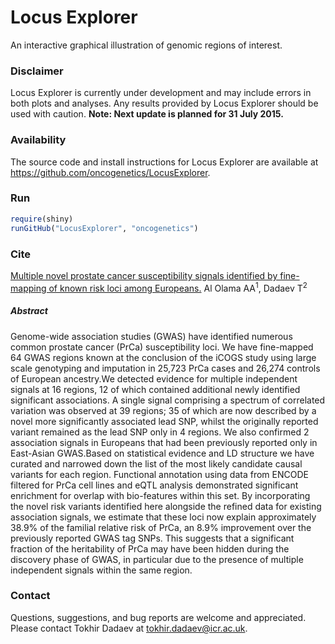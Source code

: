 Locus Explorer
=============
An interactive graphical illustration of genomic regions of interest.

### Disclaimer
Locus Explorer is currently under development and may include errors in both plots and analyses. Any results provided by Locus Explorer should be used with caution. **Note: Next update is planned for 31 July 2015.**

### Availability  
The source code and install instructions for Locus Explorer are available at https://github.com/oncogenetics/LocusExplorer.

### Run
```R
require(shiny)  
runGitHub("LocusExplorer", "oncogenetics")
```

### Cite
[Multiple novel prostate cancer susceptibility signals identified by fine-mapping of known risk loci among Europeans.](http://www.ncbi.nlm.nih.gov/pubmed/26025378) Al Olama AA<sup>1</sup>, Dadaev T<sup>2</sup>
##### Abstract
Genome-wide association studies (GWAS) have identified numerous common prostate cancer (PrCa) susceptibility loci. We have fine-mapped 64 GWAS regions known at the conclusion of the iCOGS study using large scale genotyping and imputation in 25,723 PrCa cases and 26,274 controls of European ancestry.We detected evidence for multiple independent signals at 16 regions, 12 of which contained additional newly identified significant associations. A single signal comprising a spectrum of correlated variation was observed at 39 regions; 35 of which are now described by a novel more significantly associated lead SNP, whilst the originally reported variant remained as the lead SNP only in 4 regions. We also confirmed 2 association signals in Europeans that had been previously reported only in East-Asian GWAS.Based on statistical evidence and LD structure we have curated and narrowed down the list of the most likely candidate causal variants for each region. Functional annotation using data from ENCODE filtered for PrCa cell lines and eQTL analysis demonstrated significant enrichment for overlap with bio-features within this set. By incorporating the novel risk variants identified here alongside the refined data for existing association signals, we estimate that these loci now explain approximately 38.9% of the familial relative risk of PrCa, an 8.9% improvement over the previously reported GWAS tag SNPs. This suggests that a significant fraction of the heritability of PrCa may have been hidden during the discovery phase of GWAS, in particular due to the presence of multiple independent signals within the same region.

### Contact  
Questions, suggestions, and bug reports are welcome and appreciated. Please contact Tokhir Dadaev at tokhir.dadaev@icr.ac.uk.

